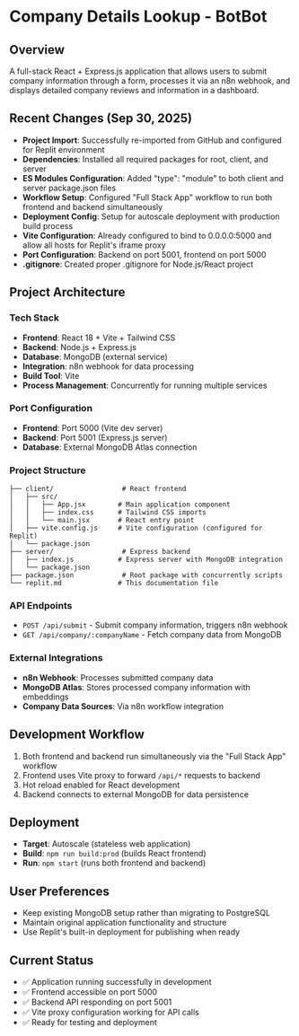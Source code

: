 # Company Details Lookup - BotBot

## Overview
A full-stack React + Express.js application that allows users to submit company information through a form, processes it via an n8n webhook, and displays detailed company reviews and information in a dashboard.

## Recent Changes (Sep 30, 2025)
- **Project Import**: Successfully re-imported from GitHub and configured for Replit environment
- **Dependencies**: Installed all required packages for root, client, and server
- **ES Modules Configuration**: Added "type": "module" to both client and server package.json files
- **Workflow Setup**: Configured "Full Stack App" workflow to run both frontend and backend simultaneously
- **Deployment Config**: Setup for autoscale deployment with production build process
- **Vite Configuration**: Already configured to bind to 0.0.0.0:5000 and allow all hosts for Replit's iframe proxy
- **Port Configuration**: Backend on port 5001, frontend on port 5000
- **.gitignore**: Created proper .gitignore for Node.js/React project

## Project Architecture

### Tech Stack
- **Frontend**: React 18 + Vite + Tailwind CSS
- **Backend**: Node.js + Express.js
- **Database**: MongoDB (external service)
- **Integration**: n8n webhook for data processing
- **Build Tool**: Vite
- **Process Management**: Concurrently for running multiple services

### Port Configuration
- **Frontend**: Port 5000 (Vite dev server)
- **Backend**: Port 5001 (Express.js server)
- **Database**: External MongoDB Atlas connection

### Project Structure
```
├── client/                 # React frontend
│   ├── src/
│   │   ├── App.jsx        # Main application component
│   │   ├── index.css      # Tailwind CSS imports
│   │   └── main.jsx       # React entry point
│   ├── vite.config.js     # Vite configuration (configured for Replit)
│   └── package.json
├── server/                 # Express backend
│   ├── index.js           # Express server with MongoDB integration
│   └── package.json
├── package.json            # Root package with concurrently scripts
└── replit.md              # This documentation file
```

### API Endpoints
- `POST /api/submit` - Submit company information, triggers n8n webhook
- `GET /api/company/:companyName` - Fetch company data from MongoDB

### External Integrations
- **n8n Webhook**: Processes submitted company data
- **MongoDB Atlas**: Stores processed company information with embeddings
- **Company Data Sources**: Via n8n workflow integration

## Development Workflow
1. Both frontend and backend run simultaneously via the "Full Stack App" workflow
2. Frontend uses Vite proxy to forward `/api/*` requests to backend
3. Hot reload enabled for React development
4. Backend connects to external MongoDB for data persistence

## Deployment
- **Target**: Autoscale (stateless web application)
- **Build**: `npm run build:prod` (builds React frontend)
- **Run**: `npm start` (runs both frontend and backend)

## User Preferences
- Keep existing MongoDB setup rather than migrating to PostgreSQL
- Maintain original application functionality and structure
- Use Replit's built-in deployment for publishing when ready

## Current Status
- ✅ Application running successfully in development
- ✅ Frontend accessible on port 5000
- ✅ Backend API responding on port 5001
- ✅ Vite proxy configuration working for API calls
- ✅ Ready for testing and deployment